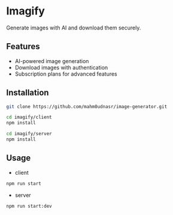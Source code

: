 # Imagify

Generate images with AI and download them securely.

## Features

- AI-powered image generation
- Download images with authentication
- Subscription plans for advanced features

## Installation

```bash
git clone https://github.com/mahm0udnasr/image-generator.git
```

```bash
cd imagify/client
npm install
```

```bash
cd imagify/server
npm install
```

## Usage

- client

```bash
npm run start
```

- server

```bash
npm run start:dev
```
